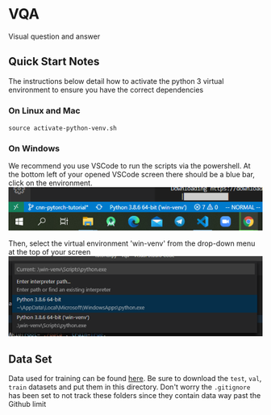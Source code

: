 # VQA
Visual question and answer

## Quick Start Notes
The instructions below detail how to activate the python 3 virtual environment
to ensure you have the correct dependencies
### On Linux and Mac
```
source activate-python-venv.sh
```


### On Windows
We recommend you use VSCode to run the scripts via the powershell.
At the bottom left of your opened VSCode screen there should be a blue bar, click on the environment. \
![Image of Yaktocat](https://github.com/nicklauscyc/vqa/blob/main/readme-images/bottom-left.png) 

Then, select the virtual environment 'win-venv' from the drop-down menu at the top of your screen \
![Image of Yaktocat](https://github.com/nicklauscyc/vqa/blob/main/readme-images/popup-env.png) 

## Data Set
Data used for training can be found [here](https://vizwiz.org/tasks-and-datasets/vqa/).
Be sure to download the `test`, `val`, `train` datasets and put them in this
directory. Don't worry the `.gitignore` has been set to not track these
folders since they contain data way past the Github limit

